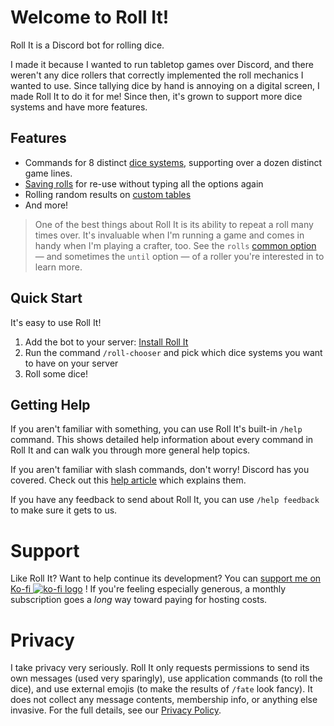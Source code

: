 # Welcome to Roll It!

Roll It is a Discord bot for rolling dice.

I made it because I wanted to run tabletop games over Discord, and there weren't any dice rollers that correctly implemented the roll mechanics I wanted to use. Since tallying dice by hand is annoying on a digital screen, I made Roll It to do it for me! Since then, it's grown to support more dice systems and have more features.

## Features

* Commands for 8 distinct [dice systems](/systems), supporting over a dozen distinct game lines.
* [Saving rolls](/features/saved) for re-use without typing all the options again
* Rolling random results on [custom tables](/features/tables)
* And more!

> One of the best things about Roll It is its ability to repeat a roll many times over. It's invaluable when I'm running a game and comes in handy when I'm playing a crafter, too. See the `rolls` [common option](/systems?id=common-options) — and sometimes the `until` option — of a roller you're interested in to learn more.

## Quick Start

It's easy to use Roll It!

1. Add the bot to your server: [Install Roll It](https://discord.com/oauth2/authorize?client_id=1037522511509848136&permissions=2147747840&integration_type=0&scope=bot+applications.commands)
2. Run the command `/roll-chooser` and pick which dice systems you want to have on your server
3. Roll some dice!

## Getting Help

If you aren't familiar with something, you can use Roll It's built-in `/help` command. This shows detailed help information about every command in Roll It and can walk you through more general help topics.

If you aren't familiar with slash commands, don't worry! Discord has you covered. Check out this [help article](https://support.discord.com/hc/en-us/articles/1500000368501-Slash-Commands-FAQ) which explains them.

If you have any feedback to send about Roll It, you can use `/help feedback` to make sure it gets to us.

# Support

Like Roll It? Want to help continue its development? You can [support me on Ko-fi ![ko-fi logo](../_images/KofiCoffee_112.png ':class=emoji')](https://ko-fi.com/paige2501) ! If you're feeling especially generous, a monthly subscription goes a *long* way toward paying for hosting costs.

# Privacy

I take privacy very seriously. Roll It only requests permissions to send its own messages (used very sparingly), use application commands (to roll the dice), and use external emojis (to make the results of `/fate` look fancy). It does not collect any message contents, membership info, or anything else invasive. For the full details, see our [Privacy Policy](/privacy).
